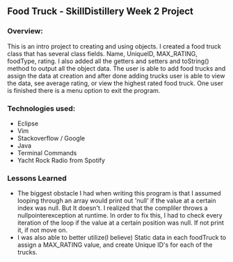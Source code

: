 ## Food Truck - SkillDistillery Week 2 Project

### Overview: 
This is an intro project to creating and using objects. I created a food truck class that has several class fields.
Name, UniqueID, MAX_RATING, foodType, rating. I also added all the getters and setters and toString() method to output all the 
object data. The user is able to add food trucks and assign the data at creation and after done adding trucks user is able to view 
the data, see average rating, or view the highest rated food truck. One user is finished there is a menu option to exit the program.

### Technologies used:
- Eclipse
- Vim
- Stackoverflow / Google
- Java
- Terminal Commands
- Yacht Rock Radio from Spotify

### Lessons Learned
- The biggest obstacle I had when writing this program is that I assumed looping through an array would print out 'null' if
the value at a certain index was null. But It doesn't. I realized that the compliler throws a nullpointerexception at runtime. In
order to fix this, I had to check every iteration of the loop if the value at a certain position was null. If not print it, if not
move on.
- I was also able to better utilize(I believe) Static data in each foodTruck to assign a MAX_RATING value, and create Unique ID's 
for each of the trucks.
